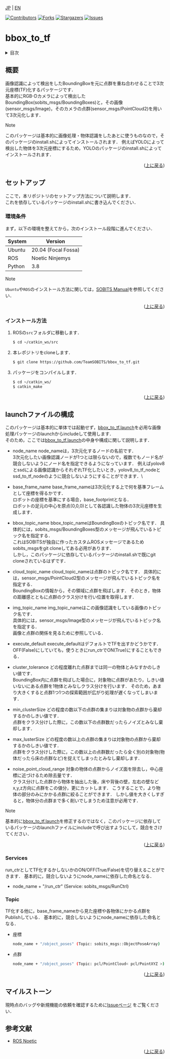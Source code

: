 <a name="readme-top"></a>

[JP](README.md) | [EN](README_en.md)

[![Contributors][contributors-shield]][contributors-url]
[![Forks][forks-shield]][forks-url]
[![Stargazers][stars-shield]][stars-url]
[![Issues][issues-shield]][issues-url]
<!-- [![MIT License][license-shield]][license-url] -->

# bbox_to_tf

<!-- 目次 -->
<details>
  <summary>目次</summary>
  <ol>
    <li>
      <a href="#概要">概要</a>
    </li>
    <li>
      <a href="#セットアップ">セットアップ</a>
      <ul>
        <li><a href="#環境条件">環境条件</a></li>
        <li><a href="#インストール方法">インストール方法</a></li>
      </ul>
    </li>
    <li><a href="#launchファイルの構成">launchファイルの構成</a></li>
    <li><a href="#マイルストーン">マイルストーン</a></li>
  </ol>
</details>


<!-- レポジトリの概要 -->
## 概要

<!-- [![Product Name Screen Shot][product-screenshot]](https://example.com) -->

画像認識によって検出をしたBoundingBoxを元に点群を重ね合わせることで3次元座標(TF)化するパッケージです．\
基本的にRGB-Dカメラによって検出したBoundingBox(sobits_msgs/BoundingBoxes)と，その画像(sensor_msgs/Image)，そのカメラの点群(sensor_msgs/PointCloud2)を用いて3次元化します．

> [!NOTE]
> このパッケージは基本的に画像処理・物体認識をしたあとに使うものなので，そのパッケージのinstall.shによってインストールされます．
> 例えばYOLOによって検出した物体を3次元座標にするため，YOLOのパッケージのinstall.shによってインストールされます．


<p align="right">(<a href="#readme-top">上に戻る</a>)</p>


<!-- セットアップ -->
## セットアップ

ここで，本リポジトリのセットアップ方法について説明します．\
これを依存しているパッケージのinstall.shに書き込んでください．

### 環境条件

まず，以下の環境を整えてから，次のインストール段階に進んでください．

| System  | Version |
| ------------- | ------------- |
| Ubuntu | 20.04 (Focal Fossa) |
| ROS | Noetic Ninjemys |
| Python | 3.8 |

> [!NOTE]
> `Ubuntu`や`ROS`のインストール方法に関しては，[SOBITS Manual](https://github.com/TeamSOBITS/sobits_manual#%E9%96%8B%E7%99%BA%E7%92%B0%E5%A2%83%E3%81%AB%E3%81%A4%E3%81%84%E3%81%A6)を参照してください．

<p align="right">(<a href="#readme-top">上に戻る</a>)</p>

### インストール方法

1. ROSの`src`フォルダに移動します．
   ```sh
   $ cd ~/catkin_ws/src
   ```
2. 本レポジトリをcloneします．
   ```sh
   $ git clone https://github.com/TeamSOBITS/bbox_to_tf.git
   ```
3. パッケージをコンパイルします．
   ```sh
   $ cd ~/catkin_ws/
   $ catkin_make
   ```

<p align="right">(<a href="#readme-top">上に戻る</a>)</p>


<!-- 実行・操作方法 -->
## launchファイルの構成

このパッケージは基本的に単体では起動せず，[bbox_to_tf.launch](/launch/bbox_to_tf.launch)を必用な画像処理パッケージのlaunchからincludeして使用します．\
そのため，ここでは[bbox_to_tf.launch](/launch/bbox_to_tf.launch)の中身や構成に関して説明します．

- node_name
  node_nameは，3次元化するノードの名前です．\
  3次元化したい画像認識ノードが1つとは限らないので，複数でもノード名が競合しないようにノード名を指定できるようになっています．
  例えばyolov8とssdによる画像認識からそれぞれTF化したいとき，yolov8_to_tf_nodeとssd_to_tf_nodeのように競合しないようにすることができます．\

- base_frame_name
  base_frame_nameは3次元化する上で何を基準フレームとして座標を得るかです．\
  ロボットの座標を基準にする場合，base_footprintとなる．\
  ロボットの足元の中心を原点(0,0,0)として各認識した物体の3次元座標を生成します．

- bbox_topic_name
  bbox_topic_nameはBoundingBoxのトピック名です．
  具体的には，sobits_msgs/BoundingBoxes型のメッセージが飛んでいるトピック名を指定する．\
  これはSOBITSが独自に作ったカスタムROSメッセージであるためsobits_msgsをgit cloneしてある必用があります．\
  しかし，このパッケージに依存しているパッケージのinstall.shで既にgit cloneされているはずです．

- cloud_topic_name
  cloud_topic_nameは点群のトピック名です．
  具体的には，sensor_msgs/PointCloud2型のメッセージが飛んでいるトピック名を指定する．\
  BoundingBoxの情報から，その領域に点群を飛ばします．
  そのとき，物体の距離感とともに点群のクラス分けを行い位置を取得します．

- img_topic_name
  img_topic_nameはこの画像認識をしている画像のトピック名です．\
  具体的には，sensor_msgs/Image型のメッセージが飛んでいるトピック名を指定する．\
  画像と点群の関係を見るために参照している．

- execute_default
  execute_defaultはデフォルトでTFを出すかどうかです．\
  OFF(False)にしていても，使うときにrun_ctrでON(True)にすることもできる．

- cluster_tolerance
  どの程度離れた点群までは同一の物体とみなすかのしきい値です．\
  BoundingBox内に点群を飛ばした場合に，対象物に点群があたり，しきい値いないにある点群を1物体とみなしクラス分けを行います．
  そのため，あまり大きくすると点群1つ1つの探索範囲が広がり処理が遅くなってしまいます．

- min_clusterSize
  どの程度の数以下の点群の集まりは対象物の点群から棄却するかのしきい値です．\
  点群をクラス分けした際に，この数以下の点群数だったらノイズとみなし棄却します．

- max_lusterSize
  どの程度の数以上の点群の集まりは対象物の点群から棄却するかのしきい値です．\
  点群をクラス分けした際に，この数以上の点群数だったら全く別の対象物(物体だったら床の点群など)を捉えてしまったとみなし棄却します．

- noise_point_cloud_range
  対象の物体の点群からノイズ面を除去し，中心座標に近づけるため除去量です．\
  クラス分けした点群から物体を抽出した後，床や背後の壁，左右の壁などx,y,z方向に点群をこの値分，更にカットします．
  こうすることで，より物体の部分のみにかかる点群に絞ることができます．
  しかし値を大きくしすぎると，物体分の点群まで多く削いでしまうため注意が必用です．


> [!NOTE]
> 基本的に[bbox_to_tf.launch](/launch/bbox_to_tf.launch)を修正するのではなく，このパッケージに依存しているパッケージのlaunchファイルにincludeで呼び出すようにして，競合をさけてください．

<p align="right">(<a href="#readme-top">上に戻る</a>)</p>


### Services
run_ctrとしてTF化するかしないかのON/OFF(True/False)を切り替えることができます．
基本的に，競合しないようにnode_nameに依存した命名となる．
 * node_name + "/run_ctr" (Service: sobits_msgs/RunCtrl)

### Topic
TF化する他に，base_frame_nameから見た座標や各物体にかかる点群をPublishしている．
基本的に，競合しないようにnode_nameに依存した命名となる．
- 座標
  ```sh
  node_name + "/object_poses" (Topic: sobits_msgs::ObjectPoseArray)
  ```

- 点群
  ```sh
  node_name + "/object_poses" (Topic: pcl/PointCloud< pcl/PointXYZ >)
  ```

 <p align="right">(<a href="#readme-top">上に戻る</a>)</p>


<!-- マイルストーン -->
## マイルストーン

現時点のバッグや新規機能の依頼を確認するために[Issueページ](issues-url) をご覧ください．


<!-- 参考文献 -->
## 参考文献

* [ROS Noetic](http://wiki.ros.org/noetic)

<!-- MARKDOWN LINKS & IMAGES -->
<!-- https://www.markdownguide.org/basic-syntax/#reference-style-links -->
[contributors-shield]: https://img.shields.io/github/contributors/TeamSOBITS/bbox_to_tf.svg?style=for-the-badge
[contributors-url]: https://github.com/TeamSOBITS/bbox_to_tf/graphs/contributors
[forks-shield]: https://img.shields.io/github/forks/TeamSOBITS/bbox_to_tf.svg?style=for-the-badge
[forks-url]: https://github.com/TeamSOBITS/bbox_to_tf/network/members
[stars-shield]: https://img.shields.io/github/stars/TeamSOBITS/bbox_to_tf.svg?style=for-the-badge
[stars-url]: https://github.com/TeamSOBITS/bbox_to_tf/stargazers
[issues-shield]: https://img.shields.io/github/issues/TeamSOBITS/bbox_to_tf.svg?style=for-the-badge
[issues-url]: https://github.com/TeamSOBITS/bbox_to_tf/issues
[license-shield]: https://img.shields.io/github/license/TeamSOBITS/bbox_to_tf.svg?style=for-the-badge
[license-url]: LICENSE

<p align="right">(<a href="#readme-top">上に戻る</a>)</p>


<!-- MARKDOWN LINKS & IMAGES -->
<!-- https://www.markdownguide.org/basic-syntax/#reference-style-links -->
<!-- []:  -->
